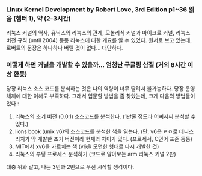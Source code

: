 ### Linux Kernel Development by Robert Love, 3rd Edition p1~36 읽음 (챕터 1), 약 (2-3시간)
리눅스 커널의 역사, 유닉스와 리눅스의 관계, 모놀리식 커널과 마이크로 커널, 리눅스 버전 규칙 (until 2004) 등등 리눅스에 대한 개요를 알 수 있었다. 원서로 보고 있는데, 로버트의 문장은 하나하나 버릴 것이 없다... 대단하다.



### 어떻게 하면 커널을 개발할 수 있을까...  엄청난 구글링 삽질 (거의 6시간 이상 한듯)
당장 리눅스 소스 코드를 분석하는 것은 나의 역량이 너무 딸려서 불가능하다. 당장 운영체제에 대한 이해도 부족하다. 그래서 입문할 방법을 좀 찾았는데, 크게 다음의 방법들이 있다 :

1. 리눅스의 초기 버전 (0.0.1) 소스코드를 분석한다. (1만줄 정도라 어찌저찌 분석할 수 있다.)
2. lions book (unix v6)의 소스코드를 분석한 책을 읽는다. (단, v6은 ㄹㅇ로 데니스 리치가 막 개발한 초기 버전이라 현재와 차이가 있다. (프로세서, C언어 표준 등등)
3. MIT에서 xv6을 가르치는 책  (v6을 모던한 형태로 다시 개발한 것)
4. 리눅스의 부팅 프로세스 분석하기 (코드로 알아보는 arm 리눅스 커널 2판)


대충 위와 같고, 나는 3번과 2번으로 우선 시작할 생각이다.

